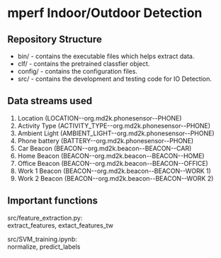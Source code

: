 # mperf Indoor/Outdoor Detection

## Repository Structure
* bin/ - contains the executable files which helps extract data.
* clf/ - contains the pretrained classfier object.
* config/ - contains the configuration files.
* src/ - contains the development and testing code for IO Detection.

## Data streams used
1. Location (LOCATION--org.md2k.phonesensor--PHONE)
2. Activity Type (ACTIVITY_TYPE--org.md2k.phonesensor--PHONE)
3. Ambient Light (AMBIENT_LIGHT--org.md2k.phonesensor--PHONE)
4. Phone battery (BATTERY--org.md2k.phonesensor--PHONE)
5. Car Beacon (BEACON--org.md2k.beacon--BEACON--CAR)
6. Home Beacon (BEACON--org.md2k.beacon--BEACON--HOME)
7. Office Beacon (BEACON--org.md2k.beacon--BEACON--OFFICE)
8. Work 1 Beacon (BEACON--org.md2k.beacon--BEACON--WORK 1)
9. Work 2 Beacon (BEACON--org.md2k.beacon--BEACON--WORK 2)

## Important functions
src/feature_extraction.py:  
extract_features, extact_features_tw

src/SVM_training.ipynb:  
normalize, predict_labels
